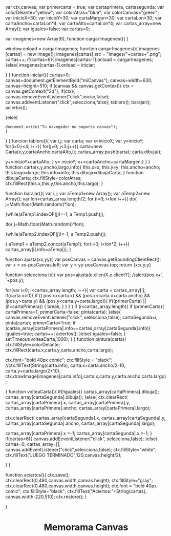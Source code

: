 <html>
<head>
<scrip language="javascript" type="text/javascript">
var ctx,canvas;
var primercarta = true;
var cartaprimera, cartasegunda;
var colorDelante="yellow";
var colorAtras="blue";
var colorCanvas="green";
var inicioX=30;
var inicioY=30;
var cartaMargen=30;
var cartaLon=30;
var cartaAncho=cartaLon*4;
var cartaAlto=cartaLon*4;
var cartas_array=new Array();
var iguales=false;
var cartas=0;

var imagenes=new Array(6);
function cargarImagenes(){
}

window.onload = cargarImagenes;
function cargarImagenes(){
imagenes [cartas] = new Image();
imagenes[cartas].src = "images/"+cartas+".png";
cartas++;
if(cartas<6){
imagenes[cartas-1].onload = cargarImagenes;
}else{
imagenes[cartas-1].onload = iniciar;

}
}
function iniciar(){
cartas=0;
canvas=document.getElementById("miCanvas");
canvas=width=630;
canvas=height=510;
if (canvas && canvas.getContext){
ctx = canvas.getContext("2d");
if(ctx){
canvas.removeEventListener("click",iniciar,false);
canvas.addventListener("click",selecciona,false);
tablero();
barajar();
aciertos();

}else{

    document.write("Tu navegador no soporta canvas");
    }
   }
}
funcion tablero(){
var i,j;
var carta;
var x=inicioX;
var y=inicioY;
for(i=0;i<4; i++){
for(j=0; j<3;j++){
   carta=new Carta(x,y,cartaAncho,cartaAlto,i);
   cartas_array.push(carta);
   carta.dibuja();

   y+=inicioY+cartaAlto;
}
  y= inicioY;
  x+=cartaAncho+cartaMargen;}
  }
 }
function carta(x,y,ancho,largo,info){
 this.x=x;
 this.y=y;
 this.ancho=ancho;
 this.largo=largo;
 this.info=info;
 this.dibuja=dibujaCarta;
}
 function dibujaCarta;
   ctx.fillStyle=colorAtras;
   ctx.fillRect(this.x,this.y,this.ancho,this.largo);
  }

 function barajar(){
var i,j;
var aTemp1=new Array();
var aTemp2=new Array();
var lon=cartas_array.length/2;
for (i=0; i<lon;i++){
   do{
j=Math.floor(Math.random()*lon);

}while(aTemp1.indexOF(j)!=-1;
a Temp1.push(j);

do{
j=Math.floor(Math.random()*lon);

}while(aTemp2.indexOF(j)!=-1;
a Temp2.push(j);

}
 aTemp1 = aTemp2.concat(aTemp1);
for(i=0; i<lon*2; i++){
  cartas_array[i].info=aTemp[i];
}

function ajusta(xx,yy){
var posCanvas = canvas.getBoundingClientRect();
var x = xx-posCanvas.left;
var y = yy-posCanvas.top;
   return {x:x,y;y}

function selecciona (e){
var pos=ajusta(e.clientX,e.clientY);
//alert(pos.x+´,´+pos.y);

for(var i=0; i<cartas_array.length; i++){
    var carta = cartas_array[i];
if(carta.x>0){
if (( pos.x>carta.x) && (pos.x<carta.x+carta.ancho) && (pos.y>carta.y) && (pos.y<carta.y+carta.largo)){
if((primerCarta) || (i!=cartaPrimera)) {
   break;
        }
      }
    }
  }
  if (i<cartas_array.length){
     if (primerCarta){
     cartaPrimera=1;
     primerCarta=false;
     pinta(carta);
}else{ 
     canvas.removeEventListener("click", selecciona,false);
     cartaSegunda=i;
pinta(carta);
primerCarta=True;
if (cartas_array[cartaPrimera].info==cartas_array[cartaSegunda].info){
    iguales=true;
cartas++;
aciertos();
}else{
iguales=false;
}
setTimeout(volteaCarta,1000);
   }
} 
function pintura(carta){
ctx.fillStyle=colorDelante;
ctx.fillRect(carta.x,carta.y,carta.ancho,carta.largo);

ctx.font="bold 40px comic";
ctx.fillStyle = "black";
//ctx.fillText(String(carta.info), carta.x+carta.ancho/2-10, carta.y+carta.largo/2+10);
ctx.drawImage(imagenes[carta.info],carta.x,carta.y,carta.ancho,carta.largo);

}
function volteaCarta(){
if(!iguales){
   cartas_array[cartaPrimera].dibuja();
   cartas_array[cartaSegunda].dibuja();
}else{
   ctx.clearRect( cartas_array[cartaPrimera].x, cartas_array[cartaPrimera].y,
                  cartas_array[cartaPrimera].ancho, cartas_array[cartaPrimera].largo);

   ctx.clearRect( cartas_array[cartaSegunda].x,  cartas_array[cartaSegunda].y,
                  cartas_array[cartaSegunda].ancho,  cartas_array[cartaSegunda].largo);

   cartas_array[cartaPrimera].x =-1;
   cartas_array[cartaSegunda].x =-1;
}
if(cartas<6){
   canvas.addEcventListener("click", selecciona,false);
}else{
cartas=0;
cartas_array=[];
canvas.addEventListener("click",selecciona,false);
ctx.fillStyle="white";
ctx.fillText("JUEGO TERMINADO",120,canvas.height/2);

}
}

function aciertos(){
ctx.save();
ctx.clearRect(0,480,canvas.width,canvas.height);
ctx.fillStyle="gray";
ctx.clearRect(0,480,canvas.width,canvas.height);
ctx.font = "bold 40px comic";
ctx.fillStyle="black";
ctx.fillText("Aciertos:"+String(cartas), canvas.width-220,510);
ctx.restore();
}
</script>
<style>
body{
  width:630px;
  margin: auto;
}
h1{
  text-align: center;
}
#miCanvas{
  border:dotted 2px yelleow;
  backgraound:  green;
}
</style>
</head>
<body>}
   <h1>Memorama Canvas</h1>
   <canvas id="miCanvas"></canvas>
</body>
</html>
